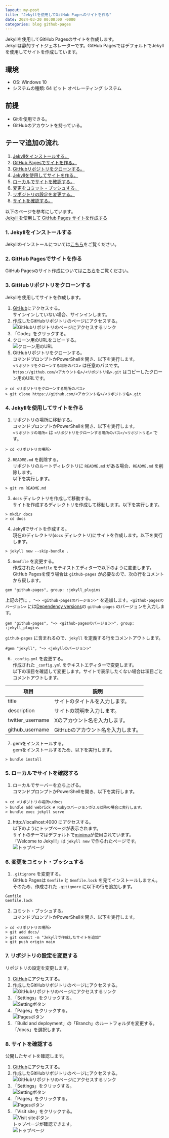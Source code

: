 ```yaml
---
layout: my-post
title: "Jekyllを使用してGitHub Pagesのサイトを作る"
date: 2024-03-20 00:00:00 -0000
categories: blog github-pages
---
```


Jekyllを使用してGitHub Pagesのサイトを作成します。  
Jekyllは静的サイトジェネレーターです。GitHub PagesではデフォルトでJekyllを使用してサイトを作成しています。  

## 環境
- OS: Windows 10
- システムの種類: 64 ビット オペレーティング システム

## 前提
- Gitを使用できる。
- GitHubのアカウントを持っている。

## テーマ追加の流れ
1. [Jekyllをインストールする。](#1-jekyllをインストールする)
2. [GitHub Pagesでサイトを作る。](#2-github-pagesでサイトを作る)
3. [GitHubリポジトリをクローンする。](#3-githubリポジトリをクローンする)
4. [Jekyllを使用してサイトを作る。](#4-jekyllを使用してサイトを作る)
5. [ローカルでサイトを確認する。](#5-ローカルでサイトを確認する)
6. [変更をコミット・プッシュする。](#6-変更をコミットプッシュする)
7. [リポジトリの設定を変更する。](#7-リポジトリの設定を変更する)
8. [サイトを確認する。](#8-サイトを確認する)

以下のページを参考にしています。  
[Jekyll を使用して GitHub Pages サイトを作成する](https://docs.github.com/ja/pages/setting-up-a-github-pages-site-with-jekyll/creating-a-github-pages-site-with-jekyll)

### 1. Jekyllをインストールする
Jekyllのインストールについては[こちら](/programming/ruby/2024/03/19/installing-jekyll-on-windows)をご覧ください。  

### 2. GitHub Pagesでサイトを作る
GitHub Pagesのサイト作成については[こちら](/blog/github-pages/2024/03/15/creating-site-by-github-pages)をご覧ください。  

### 3. GitHubリポジトリをクローンする
Jekyllを使用してサイトを作成します。  
1. [GitHub](https://github.com/)にアクセスする。  
サインインしていない場合、サインインします。
2. 作成したGitHubリポジトリのページにアクセスする。  
![GitHubリポジトリのページにアクセスするリンク](/assets/images/blog/github-pages/2024-03-20-creating-site-by-github-pages-with-jekyll/image1.png "GitHubリポジトリのページにアクセスするリンク")
3. 「Code」をクリックする。
4. クローン用のURLをコピーする。  
![クローン用のURL](/assets/images/blog/github-pages/2024-03-20-creating-site-by-github-pages-with-jekyll/image2.png "クローン用のURL")
5. GitHubリポジトリをクローンする。    
コマンドプロンプトかPowerShellを開き、以下を実行します。  
`<リポジトリをクローンする場所のパス>` は任意のパスです。  
`https://github.com/<アカウント名>/<リポジトリ名>.git` はコピーしたクローン用のURLです。
```
> cd <リポジトリをクローンする場所のパス>
> git clone https://github.com/<アカウント名>/<リポジトリ名>.git
```

### 4. Jekyllを使用してサイトを作る
1. リポジトリの場所に移動する。  
コマンドプロンプトかPowerShellを開き、以下を実行します。  
`<リポジトリの場所>` は `<リポジトリをクローンする場所のパス>/<リポジトリ名>` です。
```
> cd <リポジトリの場所>
```
2. `README.md` を削除する。  
リポジトリのルートディレクトリに `README.md` がある場合、`README.md` を削除します。  
以下を実行します。
```
> git rm README.md
```
3. `docs` ディレクトリを作成して移動する。  
サイトを作成するディレクトリを作成して移動します。以下を実行します。
```
> mkdir docs
> cd docs
```
4. Jekyllでサイトを作成する。  
現在のディレクトリ(`docs` ディレクトリ)にサイトを作成します。以下を実行します。
```
> jekyll new --skip-bundle .
```
5. `Gemfile` を変更する。  
作成された `Gemfile` をテキストエディターで以下のように変更します。  
GitHub Pagesを使う場合は `github-pages` が必要なので、次の行をコメントから戻します。  
```
gem "github-pages", group: :jekyll_plugins
```
上記の行に `, "~> <github-pagesのバージョン>"` を追加します。`<github-pagesのバージョン>` には[Dependency versions](https://pages.github.com/versions/)の `github-pages` のバージョンを入力します。  
```
gem "github-pages", "~> <github-pagesのバージョン>", group: :jekyll_plugins
```
`github-pages` に含まれるので、`jekyll` を定義する行をコメントアウトします。
```
#gem "jekyll", "~> <jekyllのバージョン>"
```
6. `_config.yml` を変更する。  
作成された `_config.yml` をテキストエディターで変更します。  
以下の項目を確認して変更します。サイトで表示したくない場合は項目ごとコメントアウトします。

|項目|説明|
|----|----|
|title|サイトのタイトルを入力します。|
|description|サイトの説明を入力します。|
|twitter_username|Xのアカウント名を入力します。|
|github_username|GitHubのアカウント名を入力します。|

7. gemをインストールする。  
gemをインストールするため、以下を実行します。
```
> bundle install
```

### 5. ローカルでサイトを確認する
1. ローカルでサーバーを立ち上げる。  
コマンドプロンプトかPowerShellを開き、以下を実行します。
```
> cd <リポジトリの場所>/docs
> bundle add webrick # Rubyのバージョンが3.0以降の場合に実行します。
> bundle exec jekyll serve
```
2. http://localhost:4000 にアクセスする。  
以下のようにトップページが表示されます。  
サイトのテーマはデフォルトで[minima](https://github.com/jekyll/minima)が使用されています。  
「Welcome to Jekyll!」は `jekyll new` で作られたページです。  
![トップページ](/assets/images/blog/github-pages/2024-03-20-creating-site-by-github-pages-with-jekyll/image3.png "トップページ")

### 6. 変更をコミット・プッシュする
1. `.gitignore` を変更する。  
GitHub Pagesは `Gemfile` と `Gemfile.lock` を見てインストールしません。  
そのため、作成された `.gitignore` に以下の行を追加します。
```
Gemfile
Gemfile.lock
```
2. コミット・プッシュする。  
コマンドプロンプトかPowerShellを開き、以下を実行します。
```
> cd <リポジトリの場所>
> git add docs/
> git commit -m "Jekyllで作成したサイトを追加"
> git push origin main
```

### 7. リポジトリの設定を変更する
リポジトリの設定を変更します。
1. [GitHub](https://github.com/)にアクセスする。
2. 作成したGitHubリポジトリのページにアクセスする。  
![GitHubリポジトリのページにアクセスするリンク](/assets/images/blog/github-pages/2024-03-20-creating-site-by-github-pages-with-jekyll/image1.png "GitHubリポジトリのページにアクセスするリンク")
3. 「Settings」をクリックする。  
![Settingボタン](/assets/images/blog/github-pages/2024-03-20-creating-site-by-github-pages-with-jekyll/image4.png "Settingボタン")
4. 「Pages」をクリックする。  
![Pagesボタン](/assets/images/blog/github-pages/2024-03-20-creating-site-by-github-pages-with-jekyll/image5.png "Pagesボタン")
5. 「Build and deployment」の「Branch」のルートフォルダを変更する。  
「/docs」を選択します。

### 8. サイトを確認する
公開したサイトを確認します。
1. [GitHub](https://github.com/)にアクセスする。
2. 作成したGitHubリポジトリのページにアクセスする。  
![GitHubリポジトリのページにアクセスするリンク](/assets/images/blog/github-pages/2024-03-20-creating-site-by-github-pages-with-jekyll/image1.png "GitHubリポジトリのページにアクセスするリンク")
3. 「Settings」をクリックする。  
![Settingボタン](/assets/images/blog/github-pages/2024-03-20-creating-site-by-github-pages-with-jekyll/image4.png "Settingボタン")
4. 「Pages」をクリックする。  
![Pagesボタン](/assets/images/blog/github-pages/2024-03-20-creating-site-by-github-pages-with-jekyll/image5.png "Pagesボタン")
5. 「Visit site」をクリックする。  
![Visit siteボタン](/assets/images/blog/github-pages/2024-03-20-creating-site-by-github-pages-with-jekyll/image6.png "Visit siteボタン")  
トップページが確認できます。  
![トップページ](/assets/images/blog/github-pages/2024-03-20-creating-site-by-github-pages-with-jekyll/image3.png "トップページ")